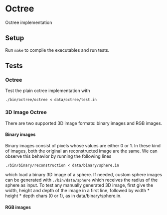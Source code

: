 # Octree

Octree implementation

## Setup

Run `make` to compile the executables and run tests.

## Tests

### Octree

Test the plain octree implementation with

```
./bin/octree/octree < data/octree/test.in
```

### 3D Image Octree

There are two supported 3D image formats: binary images and RGB images.

#### Binary images

Binary images consist of pixels whose values are either 0 or 1. In these kind of images, both the original an reconstructed image are the same. We can observe this behavior by running the following lines

```
./bin/binary/reconstruction < data/binary/sphere.in
```

which load a binary 3D image of a sphere. If needed, custom sphere images can be generated with `./bin/data/sphere` which receives the radius of the sphere as input. To test any manually generated 3D image, first give the width, height and depth of the image in a first line, followed by width \* height \* depth chars (0 or 1), as in data/binary/sphere.in.

#### RGB images


